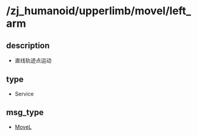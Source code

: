 # /zj_humanoid/upperlimb/movel/left_arm

## description
- 直线轨迹点运动

## type
- Service

## msg_type
- [MoveL](../../../../../zj_humanoid_types.md#MoveL)

